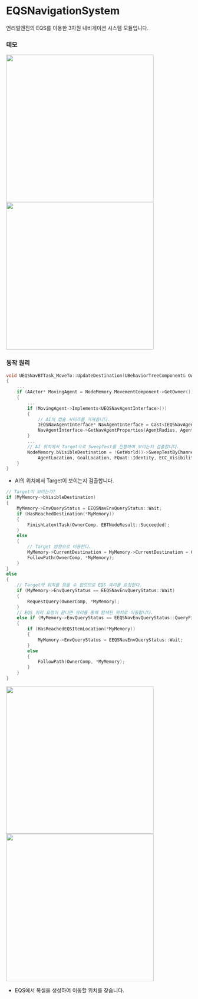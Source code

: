 # EQSNavigationSystem

언리얼엔진의 EQS를 이용한 3차원 내비게이션 시스템 모듈입니다.

### 데모
<img src="https://github.com/ludensor/EQSNavigationSystem/assets/76856672/1ccd34ba-6203-4256-94eb-b5fc11236c07.gif" width="400" height="400"/>
<img src="https://github.com/ludensor/EQSNavigationSystem/assets/76856672/6bd92a9e-764c-429f-bc06-32c0dc9b95b8.gif" width="400" height="400"/>

### 동작 원리
```cpp
void UEQSNavBTTask_MoveTo::UpdateDestination(UBehaviorTreeComponent& OwnerComp, FEQSNavBTMoveToTaskMemory& NodeMemory)
{
	...
	if (AActor* MovingAgent = NodeMemory.MovementComponent->GetOwner())
	{
		...
		if (MovingAgent->Implements<UEQSNavAgentInterface>())
		{
			// AI의 캡슐 사이즈를 가져옵니다.
			IEQSNavAgentInterface* NavAgentInterface = Cast<IEQSNavAgentInterface>(MovingAgent);
			NavAgentInterface->GetNavAgentProperties(AgentRadius, AgentHalfHeight);
		}
		...
		// AI 위치에서 Target으로 SweepTest를 진행하여 보이는지 검출합니다.
		NodeMemory.bVisibleDestination = !GetWorld()->SweepTestByChannel(
			AgentLocation, GoalLocation, FQuat::Identity, ECC_Visibility, TraceShape, TraceParams);
	}
}
```
- AI의 위치에서 Target이 보이는지 검출합니다.

```cpp
// Target이 보이는가?
if (MyMemory->bVisibleDestination)
{
	MyMemory->EnvQueryStatus = EEQSNavEnvQueryStatus::Wait;
	if (HasReachedDestination(*MyMemory))
	{
		FinishLatentTask(OwnerComp, EBTNodeResult::Succeeded);
	}
	else
	{
		// Target 방향으로 이동한다.
		MyMemory->CurrentDestination = MyMemory->CurrentDestination = GetGoalLocation();
		FollowPath(OwnerComp, *MyMemory);
	}
}
else
{
	// Target의 위치를 찾을 수 없으므로 EQS 쿼리를 요청한다.
	if (MyMemory->EnvQueryStatus == EEQSNavEnvQueryStatus::Wait)
	{
		RequestQuery(OwnerComp, *MyMemory);
	}
	// EQS 쿼리 요청이 끝나면 쿼리를 통해 탐색된 위치로 이동합니다.
	else if (MyMemory->EnvQueryStatus == EEQSNavEnvQueryStatus::QueryFinished)
	{
		if (HasReachedEQSItemLocation(*MyMemory))
		{
			MyMemory->EnvQueryStatus = EEQSNavEnvQueryStatus::Wait;
		}
		else
		{
			FollowPath(OwnerComp, *MyMemory);
		}
	}
}
```

<img src="https://github.com/ludensor/EQSNavigationSystem/assets/76856672/91de494f-6db0-432d-a257-b9eec57884d1.png" width="400" height="400"/>
<img src="https://github.com/ludensor/EQSNavigationSystem/assets/76856672/a8fb8822-40f8-481c-8b46-ea03d41232fb.png" width="400" height="400"/>

- EQS에서 복셀을 생성하여 이동할 위치를 찾습니다.
